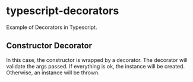 # typescript-decorators

Example of Decorators in Typescript.

## Constructor Decorator
In this case, the constructor is wrapped by a decorator. The decorator will validate the args passed. If everything is ok, the instance will be created. Otherwise, an instance will be thrown.
 
